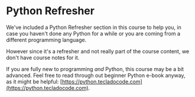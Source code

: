 # Python Refresher

We've included a Python Refresher section in this course to help you, in case you haven't done any Python for a while or you are coming from a different programming language.

However since it's a refresher and not really part of the course content, we don't have course notes for it.

If you are fully new to programming _and_ Python, this course may be a bit advanced. Feel free to read through out beginner Python e-book anyway, as it might be helpful: [https://python.tecladocode.com](https://python.tecladocode.com).
